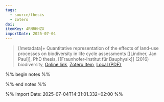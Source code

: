 ```yaml
---
tags:
  - source/thesis
  - zotero
doi: 
itemKey: 4RNRHHZX
importDate: 2025-07-04
---
```

>[!metadata]+
> Quantitative representation of the effects of land-use processes on biodiversity in life cycle assessments
> [[Lindner, Jan Paul]], 
> PhD thesis, [[Fraunhofer-Institut für Bauphysik]] (2016)
> biodiversity, 
> [Online link](https://www.bookshop.fraunhofer.de/buch/Quantitative-Darstellung-der-Wirkungen-landnutzender-Prozesse-auf-die-Biodiversit%C3%A4t-in-%C3%96kobilanzen/246142), [Zotero Item](zotero://select/library/items/4RNRHHZX), [Local (PDF)](file://C:/Users/aburg/Documents/references/zotero/storage/9HPEIW8K/Lindner2016_QuantitativeDarstellung.pdf), 

%% begin notes %%

%% end notes %%

%% Import Date: 2025-07-04T14:31:01.332+02:00 %%
